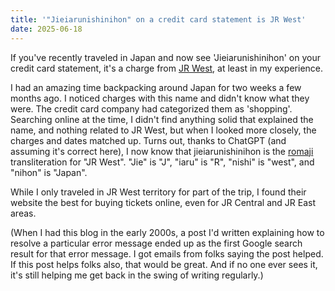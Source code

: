 ```yaml
---
title: '"Jieiarunishinihon" on a credit card statement is JR West'
date: 2025-06-18
---
```


If you've recently traveled in Japan and now see 'Jieiarunishinihon' on your credit card statement, it's a charge from [JR West](https://www.westjr.co.jp/global/en/), at least in my experience.

I had an amazing time backpacking around Japan for two weeks a few months ago. I noticed charges with this name and didn't know what they were. The credit card company had categorized them as 'shopping'. Searching online at the time, I didn't find anything solid that explained the name, and nothing related to JR West, but when I looked more closely, the charges and dates matched up. Turns out, thanks to ChatGPT (and assuming it's correct here), I now know that jieiarunishinihon is the [romaji](https://en.wikipedia.org/wiki/Romanization_of_Japanese) transliteration for "JR West". "Jie" is "J", "iaru" is "R", "nishi" is "west", and "nihon" is "Japan".

While I only traveled in JR West territory for part of the trip, I found their website the best for buying tickets online, even for JR Central and JR East areas.

(When I had this blog in the early 2000s, a post I'd written explaining how to resolve a particular error message ended up as the first Google search result for that error message. I got emails from folks saying the post helped. If this post helps folks also, that would be great. And if no one ever sees it, it's still helping me get back in the swing of writing regularly.)

